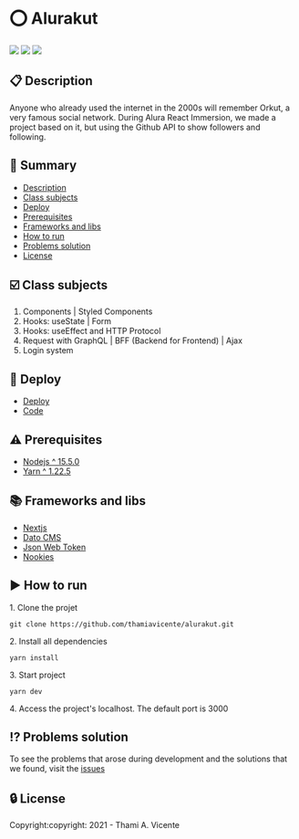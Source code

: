 # :o: Alurakut
   
<p><img src= "https://img.shields.io/static/v1?label=Status&message=Developing&color=green&style=flat"> 
 <img src= "https://img.shields.io/static/v1?label=Language&message=JavaScript&color=yellow&style=flat&"> 
 <img src= "https://img.shields.io/static/v1?label=Framework&message=Nextjs&color=black&style=flat"></p>


## :clipboard: Description
<p>Anyone who already used the internet in the 2000s will remember Orkut, a very famous social network. During Alura React Immersion, we made a project based on it, but using the Github API to show followers and following.</p>

## :scroll: Summary
* [Description](#clipboard-description)
* [Class subjects](#ballot_box_with_check-class-subjects)
* [Deploy](#rocket-deploy)
* [Prerequisites](#warning-prerequisites)
* [Frameworks and libs](#books-frameworks-and-libs)
* [How to run](#arrow_forward-how-to-run)
* [Problems solution](#interrobang-problems-solution)
* [License](#lock-license)

## :ballot_box_with_check: Class subjects
1. Components | Styled Components
2. Hooks: useState | Form
3. Hooks: useEffect and HTTP Protocol
4. Request with GraphQL | BFF (Backend for Frontend) | Ajax
5. Login system

## :rocket: Deploy
- [Deploy](https://alurakut-eight-jet.vercel.app/)
- [Code](https://github.com/thamiavicente/alurakut)

## :warning: Prerequisites
- [Nodejs ^ 15.5.0](https://nodejs.org/en/)
- [Yarn ^ 1.22.5](https://yarnpkg.com/getting-started/install)

## :books: Frameworks and libs
- [Nextjs](https://nextjs.org/)
- [Dato CMS](https://www.datocms.com/)
- [Json Web Token](https://www.npmjs.com/package/jsonwebtoken)
- [Nookies](https://www.npmjs.com/package/nookies)

## :arrow_forward: How to run
<p>1. Clone the projet </p>

```
git clone https://github.com/thamiavicente/alurakut.git
```
<p>2. Install all dependencies </p>

```
yarn install
```
<p>3. Start project </p>

```
yarn dev
```
<p>4. Access the project's localhost. The default port is 3000</p>

## :interrobang: Problems solution
To see the problems that arose during development and the solutions that we found, visit the [issues](https://github.com/thamiavicente/alurakut/issues)

## :lock: License
<p>Copyright:copyright: 2021 - Thami A. Vicente</p>
